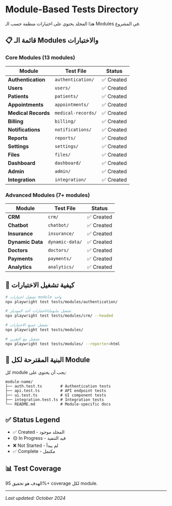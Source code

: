 # Module-Based Tests Directory

هذا المجلد يحتوي على اختبارات منظمة حسب الـ Modules في المشروع.

## 📋 قائمة الـ Modules والاختبارات

### Core Modules (13 modules)

| Module | Test File | Status |
|--------|-----------|--------|
| **Authentication** | `authentication/` | ✅ Created |
| **Users** | `users/` | ✅ Created |
| **Patients** | `patients/` | ✅ Created |
| **Appointments** | `appointments/` | ✅ Created |
| **Medical Records** | `medical-records/` | ✅ Created |
| **Billing** | `billing/` | ✅ Created |
| **Notifications** | `notifications/` | ✅ Created |
| **Reports** | `reports/` | ✅ Created |
| **Settings** | `settings/` | ✅ Created |
| **Files** | `files/` | ✅ Created |
| **Dashboard** | `dashboard/` | ✅ Created |
| **Admin** | `admin/` | ✅ Created |
| **Integration** | `integration/` | ✅ Created |

### Advanced Modules (7+ modules)

| Module | Test File | Status |
|--------|-----------|--------|
| **CRM** | `crm/` | ✅ Created |
| **Chatbot** | `chatbot/` | ✅ Created |
| **Insurance** | `insurance/` | ✅ Created |
| **Dynamic Data** | `dynamic-data/` | ✅ Created |
| **Doctors** | `doctors/` | ✅ Created |
| **Payments** | `payments/` | ✅ Created |
| **Analytics** | `analytics/` | ✅ Created |

## 🏃 كيفية تشغيل الاختبارات

```bash
# تشغيل اختبارات module واحد
npx playwright test tests/modules/authentication/

# تشغيل مايوماياتاختبارات أحد الموديلز
npx playwright test tests/modules/crm/ --headed

# تشغيل جميع الاختبارات
npx playwright test tests/modules/

# تشغيل مع التقرير
npx playwright test tests/modules/ --reporter=html
```

## 📁 البنية المقترحة لكل Module

كل module يجب أن يحتوي على:

```
module-name/
├── auth.test.ts        # Authentication tests
├── api.test.ts         # API endpoint tests
├── ui.test.ts          # UI component tests
├── integration.test.ts # Integration tests
└── README.md           # Module-specific docs
```

## ✅ Status Legend

- ✅ Created - المجلد موجود
- 🟡 In Progress - قيد التنفيذ
- ❌ Not Started - لم يبدأ
- ✅ Complete - مكتمل

## 📊 Test Coverage

الهدف هو تحقيق 95%+ coverage لكل module.

---

_Last updated: October 2024_
